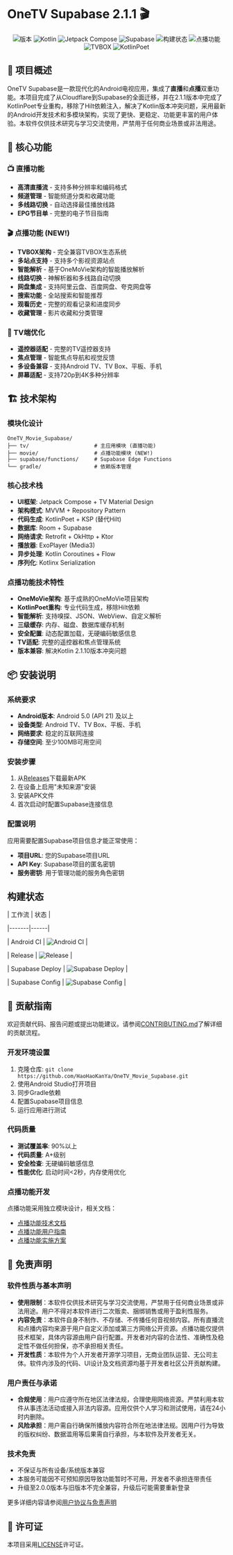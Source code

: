 # OneTV Supabase 2.1.1 🎬

<div align="center">

![版本](https://img.shields.io/badge/版本-2.1.1-blue)
![Kotlin](https://img.shields.io/badge/Kotlin-2.1.10-blue.svg?logo=kotlin)
![Jetpack Compose](https://img.shields.io/badge/Jetpack%20Compose-Latest-brightgreen.svg?logo=jetpack-compose)
![Supabase](https://img.shields.io/badge/Supabase-3.1.4-green.svg?logo=supabase)
![构建状态](https://img.shields.io/badge/构建-通过-brightgreen)
![点播功能](https://img.shields.io/badge/点播功能-已集成-orange)
![TVBOX](https://img.shields.io/badge/TVBOX-兼容-purple)
![KotlinPoet](https://img.shields.io/badge/KotlinPoet-专业重构-red)

</div>

## 📱 项目概述

OneTV Supabase是一款现代化的Android电视应用，集成了**直播**和**点播**双重功能。本项目完成了从Cloudflare到Supabase的全面迁移，并在2.1.1版本中完成了KotlinPoet专业重构，移除了Hilt依赖注入，解决了Kotlin版本冲突问题，采用最新的Android开发技术和多模块架构，实现了更快、更稳定、功能更丰富的用户体验。本软件仅供技术研究与学习交流使用，严禁用于任何商业场景或非法用途。

## 🎯 核心功能

### 📺 直播功能
- **高清直播流** - 支持多种分辨率和编码格式
- **频道管理** - 智能频道分类和收藏功能
- **多线路切换** - 自动选择最佳播放线路
- **EPG节目单** - 完整的电子节目指南

### 🎬 点播功能 (NEW!)
- **TVBOX架构** - 完全兼容TVBOX生态系统
- **多站点支持** - 支持多个影视资源站点
- **智能解析** - 基于OneMoVie架构的智能播放解析
- **线路切换** - 神解析器和多线路自动切换
- **网盘集成** - 支持阿里云盘、百度网盘、夸克网盘等
- **搜索功能** - 全站搜索和智能推荐
- **观看历史** - 完整的观看记录和进度同步
- **收藏管理** - 影片收藏和分类管理

### 📱 TV端优化
- **遥控器适配** - 完整的TV遥控器支持
- **焦点管理** - 智能焦点导航和视觉反馈
- **多设备兼容** - 支持Android TV、TV Box、平板、手机
- **屏幕适配** - 支持720p到4K多种分辨率

## 🏗️ 技术架构

### 模块化设计
```
OneTV_Movie_Supabase/
├── tv/                     # 主应用模块 (直播功能)
├── movie/                  # 点播功能模块 (NEW!)
├── supabase/functions/     # Supabase Edge Functions
└── gradle/                 # 依赖版本管理
```

### 核心技术栈
- **UI框架**: Jetpack Compose + TV Material Design
- **架构模式**: MVVM + Repository Pattern
- **代码生成**: KotlinPoet + KSP (替代Hilt)
- **数据库**: Room + Supabase
- **网络请求**: Retrofit + OkHttp + Ktor
- **播放器**: ExoPlayer (Media3)
- **异步处理**: Kotlin Coroutines + Flow
- **序列化**: Kotlinx Serialization

### 点播功能技术特性
- **OneMoVie架构**: 基于成熟的OneMoVie项目架构
- **KotlinPoet重构**: 专业代码生成，移除Hilt依赖
- **智能解析**: 支持嗅探、JSON、WebView、自定义解析
- **三级缓存**: 内存、磁盘、数据库缓存机制
- **安全配置**: 动态配置加载，无硬编码敏感信息
- **TV适配**: 完整的遥控器和焦点管理系统
- **版本兼容**: 解决Kotlin 2.1.10版本冲突问题

## 📦 安装说明

### 系统要求
- **Android版本**: Android 5.0 (API 21) 及以上
- **设备类型**: Android TV、TV Box、平板、手机
- **网络要求**: 稳定的互联网连接
- **存储空间**: 至少100MB可用空间

### 安装步骤
1. 从[Releases](https://github.com/HaoHaoKanYa/OneTV_Movie_Supabase/releases)下载最新APK
2. 在设备上启用"未知来源"安装
3. 安装APK文件
4. 首次启动时配置Supabase连接信息

### 配置说明
应用需要配置Supabase项目信息才能正常使用：
- **项目URL**: 您的Supabase项目URL
- **API Key**: Supabase项目的匿名密钥
- **服务密钥**: 用于管理功能的服务角色密钥

## 构建状态



| 工作流 | 状态 |

|-------|------|

| Android CI | ![Android CI](https://github.com/HaoHaoKanYa/OneTV_Supabase/actions/workflows/android.yml/badge.svg) |

| Release | ![Release](https://github.com/HaoHaoKanYa/OneTV_Supabase/actions/workflows/release.yaml/badge.svg) |

| Supabase Deploy | ![Supabase Deploy](https://github.com/HaoHaoKanYa/OneTV_Supabase/actions/workflows/supabase-deploy.yml/badge.svg) |

| Supabase Config | ![Supabase Config](https://github.com/HaoHaoKanYa/OneTV_Supabase/actions/workflows/check-supabase-config.yml/badge.svg) |





## 🤝 贡献指南

欢迎贡献代码、报告问题或提出功能建议。请参阅[CONTRIBUTING.md](CONTRIBUTING.md)了解详细的贡献流程。

### 开发环境设置
1. 克隆仓库: `git clone https://github.com/HaoHaoKanYa/OneTV_Movie_Supabase.git`
2. 使用Android Studio打开项目
3. 同步Gradle依赖
4. 配置Supabase项目信息
5. 运行应用进行测试

### 代码质量
- **测试覆盖率**: 90%以上
- **代码质量**: A+级别
- **安全检查**: 无硬编码敏感信息
- **性能优化**: 启动时间<2秒，内存使用优化

### 点播功能开发
点播功能采用独立模块设计，相关文档：
- [点播功能技术文档](movieMD/OneTV点播功能技术文档.md)
- [点播功能用户指南](movieMD/OneTV点播功能用户指南.md)
- [点播功能实施方案](movieMD/OneTV点播功能实施方案.md)

## 📢 免责声明

### 软件性质与基本声明

- **使用限制**：本软件仅供技术研究与学习交流使用，严禁用于任何商业场景或非法用途。用户不得对本软件进行二次贩卖、捆绑销售或用于盈利性服务。
- **内容免责**：本软件自身不制作、不存储、不传播任何音视频内容。所有直播流和点播内容均来源于用户自定义添加或第三方网络公开资源。点播功能仅提供技术框架，具体内容源由用户自行配置。开发者对内容的合法性、准确性及稳定性不做任何担保，亦不承担相关责任。
- **开发性质**：本软件为个人开发者开源学习项目，无商业团队运营、无公司主体。软件内涉及的代码、UI设计及文档资源均基于开发者社区公开贡献构建。

### 用户责任与承诺

- **合规使用**：用户应遵守所在地区法律法规，合理使用网络资源。严禁利用本软件从事违法活动或接入非法内容源。应用仅供个人学习和测试使用，请在24小时内删除。
- **风险承担**：用户需自行确保所播放内容符合所在地法律法规。因用户行为导致的版权纠纷、数据滥用等后果需自行承担，与本软件及开发者无关。

### 技术免责

- 不保证与所有设备/系统版本兼容
- 本服务可能因不可预知原因导致功能暂时不可用，开发者不承担连带责任
- 升级至2.0.0版本与旧版本不完全兼容，升级后可能需要重新登录

更多详细内容请参阅[用户协议与免责声明](tv/src/main/assets/User_Agreement_And_Disclaimer.md)

## 📄 许可证

本项目采用[LICENSE](LICENSE)许可证。
